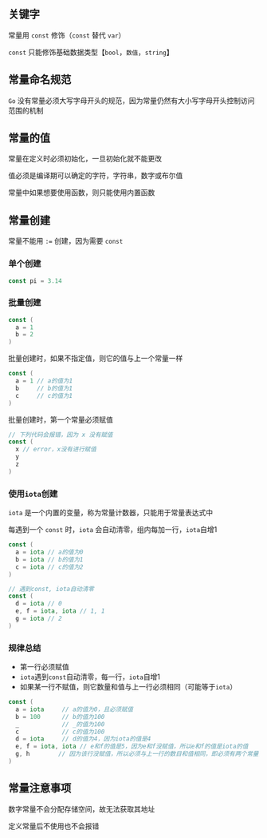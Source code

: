 ## 关键字

常量用 `const` 修饰（`const` 替代 `var`）

`const` 只能修饰基础数据类型【`bool`，`数值`，`string`】



## 常量命名规范

`Go` 没有常量必须大写字母开头的规范，因为常量仍然有大小写字母开头控制访问范围的机制



## 常量的值

常量在定义时必须初始化，一旦初始化就不能更改

值必须是编译期可以确定的字符，字符串，数字或布尔值

常量中如果想要使用函数，则只能使用内置函数



## 常量创建

常量不能用 `:=` 创建，因为需要 `const`

### 单个创建

```go
const pi = 3.14
```

### 批量创建

```go
const (
  a = 1
  b = 2
)
```

批量创建时，如果不指定值，则它的值与上一个常量一样

```go
const (
  a = 1 // a的值为1
  b     // b的值为1
  c     // c的值为1
)
```

批量创建时，第一个常量必须赋值

```go
// 下列代码会报错，因为 x 没有赋值
const (
  x // error，x没有进行赋值
  y
  z
)
```

### 使用`iota`创建

`iota` 是一个内置的变量，称为常量计数器，只能用于常量表达式中

每遇到一个 `const` 时，`iota` 会自动清零，组内每加一行，`iota`自增1

```go
const (
  a = iota // a的值为0
  b = iota // b的值为1
  c = iota // c的值为2
)

// 遇到const, iota自动清零
const (
  d = iota // 0
  e, f = iota, iota // 1, 1
  g = iota // 2
)
```

### 规律总结

* 第一行必须赋值
* `iota`遇到`const`自动清零，每一行，`iota`自增1
* 如果某一行不赋值，则它数量和值与上一行必须相同（可能等于`iota`）

```go
const (
  a = iota     // a的值为0，且必须赋值
  b = 100      // b的值为100
  _            // _的值为100
  c            // c的值为100
  d = iota     // d的值为4，因为iota的值是4
  e, f = iota, iota // e和f的值是5，因为e和f没赋值，所以e和f的值是iota的值
  g, h        // 因为该行没赋值，所以必须与上一行的数目和值相同，即必须有两个常量，且值都为iota(此时为6)
)
```



## 常量注意事项

数字常量不会分配存储空间，故无法获取其地址

定义常量后不使用也不会报错


